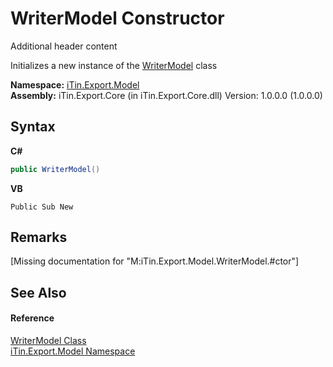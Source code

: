# WriterModel Constructor 
Additional header content 

Initializes a new instance of the <a href="ad86855c-3441-7975-623c-de9fe5691f1a">WriterModel</a> class

**Namespace:**&nbsp;<a href="ef57ffcc-e95e-b212-5a46-9aa6f5a3511f">iTin.Export.Model</a><br />**Assembly:**&nbsp;iTin.Export.Core (in iTin.Export.Core.dll) Version: 1.0.0.0 (1.0.0.0)

## Syntax

**C#**<br />
``` C#
public WriterModel()
```

**VB**<br />
``` VB
Public Sub New
```


## Remarks
\[Missing <remarks> documentation for "M:iTin.Export.Model.WriterModel.#ctor"\]

## See Also


#### Reference
<a href="ad86855c-3441-7975-623c-de9fe5691f1a">WriterModel Class</a><br /><a href="ef57ffcc-e95e-b212-5a46-9aa6f5a3511f">iTin.Export.Model Namespace</a><br />